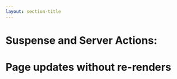 ```yaml
---
layout: section-title
---
```


# Suspense and Server Actions:
<h1 class="h1-small">Page updates without re-renders</h1>